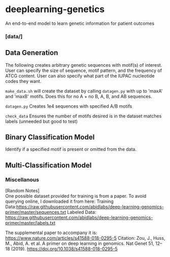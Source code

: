 # deeplearning-genetics
An end-to-end model to learn genetic information for patient outcomes

### [data/]

## Data Generation

The following creates arbitrary genetic sequences with motif(s) of interest. User can specify the size of sequence, motif pattern, and the frequency of ATCG content. User can also specify what part of the IUPAC nucleotide codes they want. 

`make_data.sh` will create the dataset by calling `datagen.py` with up to 'maxA' and 'maxB' motifs. Does this for no A + no B, A, B, and AB sequences.

`datagen.py` Creates 1e4 sequences with specified A/B motifs

`check_data` Ensures the number of motifs desired is in the dataset matches labels (unneeded but good to test)

## Binary Classification Model
Identify if a specified motif is present or omitted from the data.

## Multi-Classification Model

### Miscellanous
[Random Notes]  
One possible dataset provided for training is from a paper. To avoid querying online, I downloaded it from here:
Training Data:https://raw.githubusercontent.com/abidlabs/deep-learning-genomics-primer/master/sequences.txt
Labeled Data: https://raw.githubusercontent.com/abidlabs/deep-learning-genomics-primer/master/labels.txt


The supplemental paper to accompany it is: https://www.nature.com/articles/s41588-018-0295-5
Citation: Zou, J., Huss, M., Abid, A. et al. A primer on deep learning in genomics. Nat Genet 51, 12–18 (2019). https://doi.org/10.1038/s41588-018-0295-5

